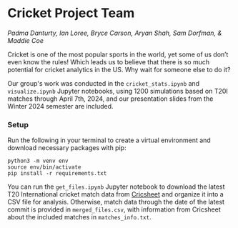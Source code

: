 <h1>Cricket Project Team</h1>
 
<i>Padma Danturty, Ian Loree, Bryce Carson, Aryan Shah, Sam Dorfman, & Maddie Coe</i>

Cricket is one of the most popular sports in the world, yet some of us don’t even know the rules! Which leads us to believe that there is so much potential for cricket analytics in the US. Why wait for someone else to do it?

Our group's work was conducted in the <code>cricket_stats.ipynb</code> and <code>visualize.ipynb</code> Jupyter notebooks, using 1200 simulations based on T20I matches through April 7th, 2024, and our presentation slides from the Winter 2024 semester are included.

<h3>Setup</h3>
Run the following in your terminal to create a virtual environment and download necessary packages with pip: <pre><code>python3 -m venv env
source env/bin/activate 
pip install -r requirements.txt</code></pre> You can run the <code>get_files.ipynb</code> Jupyter notebook to download the latest T20 International cricket match data from <a href="cricsheet.org">Cricsheet</a> and organize it into a CSV file for analysis. Otherwise, match data through the date of the latest commit is provided in <code>merged_files.csv</code>, with information from Cricsheet about the included matches in <code>matches_info.txt</code>.
